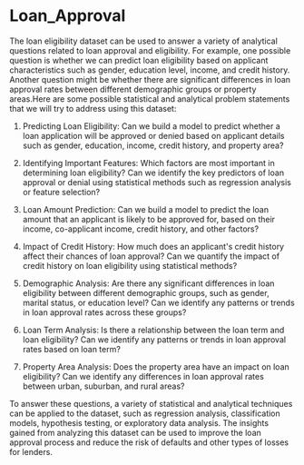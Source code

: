 # Loan_Approval
The loan eligibility dataset can be used to answer a variety of analytical questions related to loan approval and eligibility. For example, one possible question is whether we can predict loan eligibility based on applicant characteristics such as gender, education level, income, and credit history. Another question might be whether there are significant differences in loan approval rates between different demographic groups or property areas.Here are some possible statistical and analytical problem statements that we will try to address using this dataset:

1) Predicting Loan Eligibility: Can we build a model to predict whether a loan application will be approved or denied based on applicant details such as gender, education, income, credit history, and property area?

2) Identifying Important Features: Which factors are most important in determining loan eligibility? Can we identify the key predictors of loan approval or denial using statistical methods such as regression analysis or feature selection?

3) Loan Amount Prediction: Can we build a model to predict the loan amount that an applicant is likely to be approved for, based on their income, co-applicant income, credit history, and other factors?

4) Impact of Credit History: How much does an applicant's credit history affect their chances of loan approval? Can we quantify the impact of credit history on loan eligibility using statistical methods?

5) Demographic Analysis: Are there any significant differences in loan eligibility between different demographic groups, such as gender, marital status, or education level? Can we identify any patterns or trends in loan approval rates across these groups?

6) Loan Term Analysis: Is there a relationship between the loan term and loan eligibility? Can we identify any patterns or trends in loan approval rates based on loan term?

7) Property Area Analysis: Does the property area have an impact on loan eligibility? Can we identify any differences in loan approval rates between urban, suburban, and rural areas?

To answer these questions, a variety of statistical and analytical techniques can be applied to the dataset, such as regression analysis, classification models, hypothesis testing, or exploratory data analysis. The insights gained from analyzing this dataset can be used to improve the loan approval process and reduce the risk of defaults and other types of losses for lenders.
